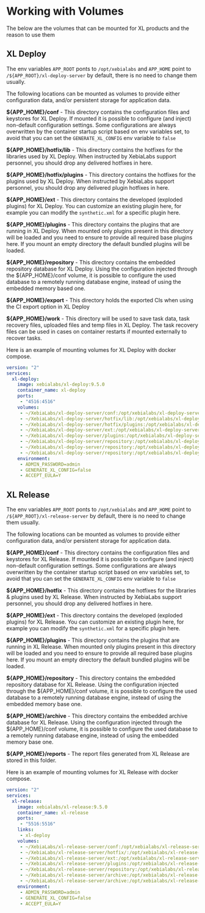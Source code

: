 # Working with Volumes

The below are the volumes that can be mounted for XL products and the reason to use them

## XL Deploy

The env variables `APP_ROOT` ponts to `/opt/xebialabs` and `APP_HOME` point to  `/${APP_ROOT}/xl-deploy-server` by default, there is no need to change them usually.

The following locations can be mounted as volumes to provide either configuration data, and/or persistent storage for application data.

**${APP_HOME}/conf** - This directory contains the configuration files and keystores for XL Deploy. If mounted it is possible to configure (and inject) non-default configuration settings. Some configurations are always overwritten by the container startup script based on env variables set, to avoid that you can set the `GENERATE_XL_CONFIG` env variable to `false`

**${APP_HOME}/hotfix/lib** - This directory contains the hotfixes for the libraries used by XL Deploy. When instructed by XebiaLabs support personnel, you should drop any delivered hotfixes in here.

**${APP_HOME}/hotfix/plugins** - This directory contains the hotfixes for the plugins used by XL Deploy. When instructed by XebiaLabs support personnel, you should drop any delivered plugin hotfixes in here.

**${APP_HOME}/ext** - This directory contains the developed (exploded plugins) for XL Deploy. You can customize an existing plugin here, for example you can modify the `synthetic.xml` for a specific plugin here.

**${APP_HOME}/plugins** - This directory contains the plugins that are running in XL Deploy. When mounted only plugins present in this directory will be loaded and you need to ensure to provide all required base plugins here. If you mount an empty directory the default bundled plugins will be loaded.

**${APP_HOME}/repository** - This directory contains the embedded repository database for XL Deploy. Using the configuration injected through the ${APP_HOME}/conf volume, it is possible to configure the used database to a remotely running database engine, instead of using the embedded memory based one.

**${APP_HOME}/export** - This directory holds the exported CIs when using the CI export option in XL Deploy

**${APP_HOME}/work** - This directory will be used to save task data, task recovery files, uploaded files and temp files in XL Deploy. The task recovery files can be used in cases on container restarts if mounted externally to recover tasks.

Here is an example of mounting volumes for XL Deploy with docker compose.

```yaml
version: "2"
services:
  xl-deploy:
    image: xebialabs/xl-deploy:9.5.0
    container_name: xl-deploy
    ports:
     - "4516:4516"
    volumes:
     - ~/XebiaLabs/xl-deploy-server/conf:/opt/xebialabs/xl-deploy-server/conf
     - ~/XebiaLabs/xl-deploy-server/hotfix/lib:/opt/xebialabs/xl-deploy-server/hotfix/lib
     - ~/XebiaLabs/xl-deploy-server/hotfix/plugins:/opt/xebialabs/xl-deploy-server/hotfix/plugins
     - ~/XebiaLabs/xl-deploy-server/ext:/opt/xebialabs/xl-deploy-server/ext
     - ~/XebiaLabs/xl-deploy-server/plugins:/opt/xebialabs/xl-deploy-server/plugins
     - ~/XebiaLabs/xl-deploy-server/repository:/opt/xebialabs/xl-deploy-server/repository
     - ~/XebiaLabs/xl-deploy-server/repository:/opt/xebialabs/xl-deploy-server/export
     - ~/XebiaLabs/xl-deploy-server/repository:/opt/xebialabs/xl-deploy-server/work
    environment:
     - ADMIN_PASSWORD=admin
     - GENERATE_XL_CONFIG=false
     - ACCEPT_EULA=Y
```

## XL Release

The env variables `APP_ROOT` ponts to `/opt/xebialabs` and `APP_HOME` point to `/${APP_ROOT}/xl-release-server` by default, there is no need to change them usually.

The following locations can be mounted as volumes to provide either configuration data, and/or persistent storage for application data.

**${APP_HOME}/conf** - This directory contains the configuration files and keystores for XL Release. If mounted it is possible to configure (and inject) non-default configuration settings. Some configurations are always overwritten by the container startup script based on env variables set, to avoid that you can set the `GENERATE_XL_CONFIG` env variable to `false`

**${APP_HOME}/hotfix** - This directory contains the hotfixes for the libraries & plugins used by XL Release. When instructed by XebiaLabs support personnel, you should drop any delivered hotfixes in here.

**${APP_HOME}/ext** - This directory contains the developed (exploded plugins) for XL Release. You can customize an existing plugin here, for example you can modify the `synthetic.xml` for a specific plugin here.

**${APP_HOME}/plugins** - This directory contains the plugins that are running in XL Release. When mounted only plugins present in this directory will be loaded and you need to ensure to provide all required base plugins here. If you mount an empty directory the default bundled plugins will be loaded.

**${APP_HOME}/repository** - This directory contains the embedded repository database for XL Release. Using the configuration injected through the ${APP_HOME}/conf volume, it is possible to configure the used database to a remotely running database engine, instead of using the embedded memory base one.

**${APP_HOME}/archive** - This directory contains the embedded archive database for XL Release. Using the configuration injected through the ${APP_HOME}/conf volume, it is possible to configure the used database to a remotely running database engine, instead of using the embedded memory base one.

**${APP_HOME}/reports** - The report files generated from XL Release are stored in this folder.

Here is an example of mounting volumes for XL Release with docker compose.

```yaml
version: "2"
services:
  xl-release:
    image: xebialabs/xl-release:9.5.0
    container_name: xl-release
    ports:
     - "5516:5516"
    links:
     - xl-deploy
    volumes:
     - ~/XebiaLabs/xl-release-server/conf:/opt/xebialabs/xl-release-server/conf
     - ~/XebiaLabs/xl-release-server/hotfix/:/opt/xebialabs/xl-release-server/hotfix/
     - ~/XebiaLabs/xl-release-server/ext:/opt/xebialabs/xl-release-server/ext
     - ~/XebiaLabs/xl-release-server/plugins:/opt/xebialabs/xl-release-server/plugins
     - ~/XebiaLabs/xl-release-server/repository:/opt/xebialabs/xl-release-server/repository
     - ~/XebiaLabs/xl-release-server/archive:/opt/xebialabs/xl-release-server/archive
     - ~/XebiaLabs/xl-release-server/archive:/opt/xebialabs/xl-release-server/reports
    environment:
     - ADMIN_PASSWORD=admin
     - GENERATE_XL_CONFIG=false
     - ACCEPT_EULA=Y
```